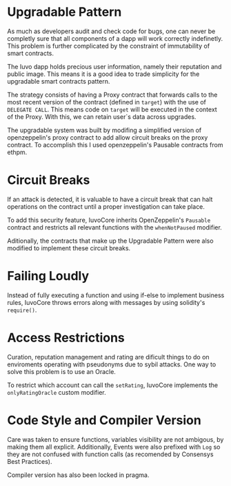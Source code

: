 # Upgradable Pattern

As much as developers audit and check code for bugs, one can never be completly sure that all components of a dapp will work correctly indefinetly. This problem is further complicated by the constraint of immutability of smart contracts. 

The Iuvo dapp holds precious user information, namely their reputation and public image. This means it is a good idea to trade simplicity for the upgradable smart contracts pattern.

The strategy consists of having a Proxy contract that forwards calls to the most recent version of the contract (defined in `target`) with the use of `DELEGATE CALL`. This means code on `target` will be executed in the context of the Proxy. With this, we can retain user`s data across upgrades.

The upgradable system was built by modifing a simplified version of openzeppelin's proxy contract to
add allow circuit breaks on the proxy contract. To accomplish this I used openzeppelin's Pausable 
contracts from ethpm.

# Circuit Breaks

If an attack is detected, it is valuable to have a circuit break that can halt operations on the contract until a proper investigation can take place. 

To add this security feature, IuvoCore inherits OpenZeppelin's `Pausable` contract and restricts all relevant functions with the `whenNotPaused` modifier.

Aditionally, the contracts that make up the Upgradable Pattern were also modified to implement these circuit breaks.

# Failing Loudly

Instead of fully executing a function and using if-else to implement business rules, IuvoCore throws errors along with messages by using solidity's `require()`.

# Access Restrictions

Curation, reputation management and rating are dificult things to do on enviroments operating with pseudonyms due to sybil attacks. One way to solve this problem is to use an Oracle.

To restrict which account can call the `setRating`, IuvoCore implements the `onlyRatingOracle` custom modifier.

# Code Style and Compiler Version

Care was taken to ensure functions, variables visibility are not ambigous, by making them all explicit. Additionally, Events were also prefixed with `Log` so they are not confused with function calls (as recomended by Consensys Best Practices).

Compiler version has also been locked in pragma.
